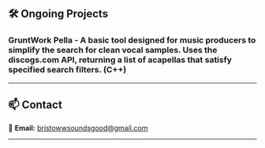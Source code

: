 ## 🛠️ **Ongoing Projects**  

### **GruntWork Pella** - A basic tool designed for music producers to simplify the search for clean vocal samples. Uses the **discogs.com** API, returning a list of acapellas that satisfy specified search filters. (C++)
---

## 📫 **Contact**  
📧 **Email:** [bristowwsoundsgood@gmail.com](mailto:bristowsoundsgood@gmail.com)  

---

<!--
![Top Langs](https://github-readme-stats.vercel.app/api/top-langs/?username=bristowsoundsgood&layout=compact)

**bristowsoundsgood/bristowsoundsgood** is a ✨ _special_ ✨ repository because its `README.md` (this file) appears on your GitHub profile.

Here are some ideas to get you started:

- 🔭 I’m currently working on ...
- 🌱 I’m currently learning ...
- 👯 I’m looking to collaborate on ...
- 🤔 I’m looking for help with ...
- 💬 Ask me about ...
- 📫 How to reach me: ...
- 😄 Pronouns: ...
- ⚡ Fun fact: ...
-->
